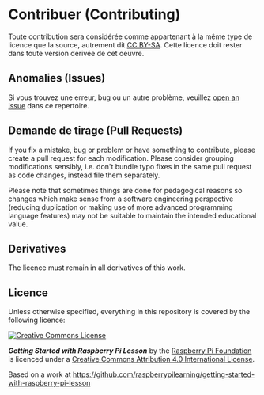 # Contribuer (Contributing)

Toute contribution sera considérée comme appartenant à la même type de licence que la source, autrement dit [CC BY-SA](http://creativecommons.org/licenses/by-sa/4.0/). Cette licence doit rester dans toute version derivée de cet oeuvre.

## Anomalies (Issues)

Si vous trouvez une erreur, bug ou un autre problème, veuillez [open an issue](https://github.com/tyrower/getting-started-with-raspberry-pi-lesson/issues) dans ce repertoire.

##  Demande de tirage (Pull Requests)

If you fix a mistake, bug or problem or have something to contribute, please create a pull request for each modification. Please consider grouping modifications sensibly, i.e. don't bundle typo fixes in the same pull request as code changes, instead file them separately.

Please note that sometimes things are done for pedagogical reasons so changes which make sense from a software engineering perspective (reducing duplication or making use of more advanced programming language features) may not be suitable to maintain the intended educational value.

## Derivatives

The licence must remain in all derivatives of this work.

## Licence

Unless otherwise specified, everything in this repository is covered by the following licence:

[![Creative Commons License](http://i.creativecommons.org/l/by-sa/4.0/88x31.png)](http://creativecommons.org/licenses/by-sa/4.0/)

***Getting Started with Raspberry Pi Lesson*** by the [Raspberry Pi Foundation](http://www.raspberrypi.org) is licenced under a [Creative Commons Attribution 4.0 International License](http://creativecommons.org/licenses/by-sa/4.0/).

Based on a work at https://github.com/raspberrypilearning/getting-started-with-raspberry-pi-lesson
